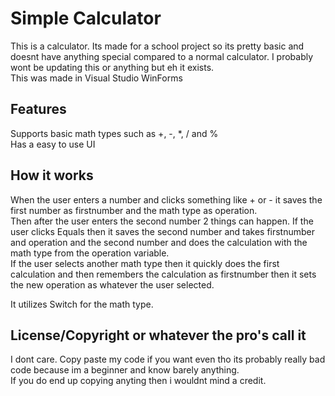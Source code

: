 # **Simple Calculator**  
This is a calculator. Its made for a school project so its pretty basic and doesnt have anything special compared to a normal calculator.
I probably wont be updating this or anything but eh it exists.  
This was made in Visual Studio WinForms

## Features  
Supports basic math types such as +, -, *, / and %    
Has a easy to use UI   

## How it works  
When the user enters a number and clicks something like + or - it saves the first number as firstnumber and the math type as operation.     
Then after the user enters the second number 2 things can happen. If the user clicks Equals then it saves the second number and takes firstnumber and operation and the second number and does the calculation with the math type from the operation variable.     
If the user selects another math type then it quickly does the first calculation and then remembers the calculation as firstnumber then it sets the new operation as whatever the user selected.    
  
It utilizes Switch for the math type.  

## License/Copyright or whatever the pro's call it
I dont care. Copy paste my code if you want even tho its probably really bad code because im a beginner and know barely anything.   
If you do end up copying anyting then i wouldnt mind a credit.   
